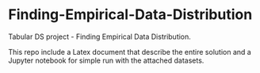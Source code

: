 # Finding-Empirical-Data-Distribution
Tabular DS project - Finding Empirical Data Distribution.

This repo include a Latex document that describe the entire solution and a Jupyter notebook for simple run with the attached datasets.
